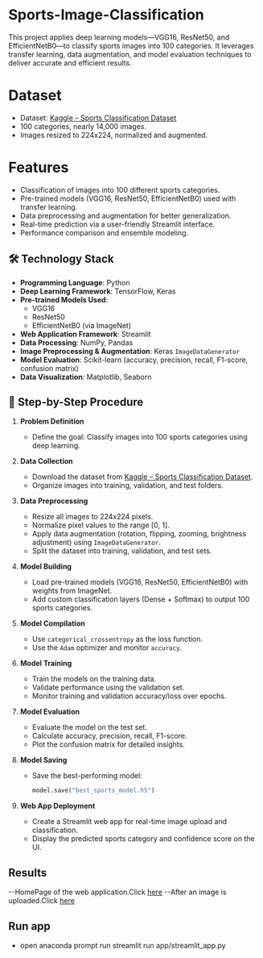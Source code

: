 # Sports-Image-Classification
This project applies deep learning models—VGG16, ResNet50, and EfficientNetB0—to classify sports images into 100 categories. It leverages transfer learning, data augmentation, and model evaluation techniques to deliver accurate and efficient results.

# Dataset

- Dataset: [Kaggle – Sports Classification Dataset](https://www.kaggle.com/datasets/gpiosenka/sports-classification)
- 100 categories, nearly 14,000 images.
- Images resized to 224x224, normalized and augmented.
# Features

- Classification of images into 100 different sports categories.
- Pre-trained models (VGG16, ResNet50, EfficientNetB0) used with transfer learning.
- Data preprocessing and augmentation for better generalization.
- Real-time prediction via a user-friendly Streamlit interface.
- Performance comparison and ensemble modeling.

## 🛠️ Technology Stack

- **Programming Language**: Python  
- **Deep Learning Framework**: TensorFlow, Keras  
- **Pre-trained Models Used**:  
  - VGG16  
  - ResNet50  
  - EfficientNetB0 (via ImageNet)  
- **Web Application Framework**: Streamlit  
- **Data Processing**: NumPy, Pandas  
- **Image Preprocessing & Augmentation**: Keras `ImageDataGenerator`  
- **Model Evaluation**: Scikit-learn (accuracy, precision, recall, F1-score, confusion matrix)  
- **Data Visualization**: Matplotlib, Seaborn  

## 📌 Step-by-Step Procedure

1. **Problem Definition**  
   - Define the goal: Classify images into 100 sports categories using deep learning.

2. **Data Collection**  
   - Download the dataset from [Kaggle – Sports Classification Dataset](https://www.kaggle.com/datasets/gpiosenka/sports-classification).  
   - Organize images into training, validation, and test folders.

3. **Data Preprocessing**  
   - Resize all images to 224x224 pixels.  
   - Normalize pixel values to the range [0, 1].  
   - Apply data augmentation (rotation, flipping, zooming, brightness adjustment) using `ImageDataGenerator`.  
   - Split the dataset into training, validation, and test sets.

4. **Model Building**  
   - Load pre-trained models (VGG16, ResNet50, EfficientNetB0) with weights from ImageNet.  
   - Add custom classification layers (Dense + Softmax) to output 100 sports categories.

5. **Model Compilation**  
   - Use `categorical_crossentropy` as the loss function.  
   - Use the `Adam` optimizer and monitor `accuracy`.

6. **Model Training**  
   - Train the models on the training data.  
   - Validate performance using the validation set.  
   - Monitor training and validation accuracy/loss over epochs.

7. **Model Evaluation**  
   - Evaluate the model on the test set.  
   - Calculate accuracy, precision, recall, F1-score.  
   - Plot the confusion matrix for detailed insights.

8. **Model Saving**  
   - Save the best-performing model:  
     ```python
     model.save("best_sports_model.h5")
     ```

9. **Web App Deployment**  
   - Create a Streamlit web app for real-time image upload and classification.  
   - Display the predicted sports category and confidence score on the UI.

## Results
  --HomePage of the web application.Click [here](https://drive.google.com/file/d/1a2EyETNrlzH3B0s2XdvCZscE_BIUwStT/view?usp=sharing)
  --After an image is uploaded.Click [here](https://drive.google.com/file/d/1yF0edkAmi67RqeFZ3f6Gy0XJcTN7Czn-/view?usp=sharing)


## Run app
  - open anaconda prompt run
  streamlit run app/streamlit_app.py
